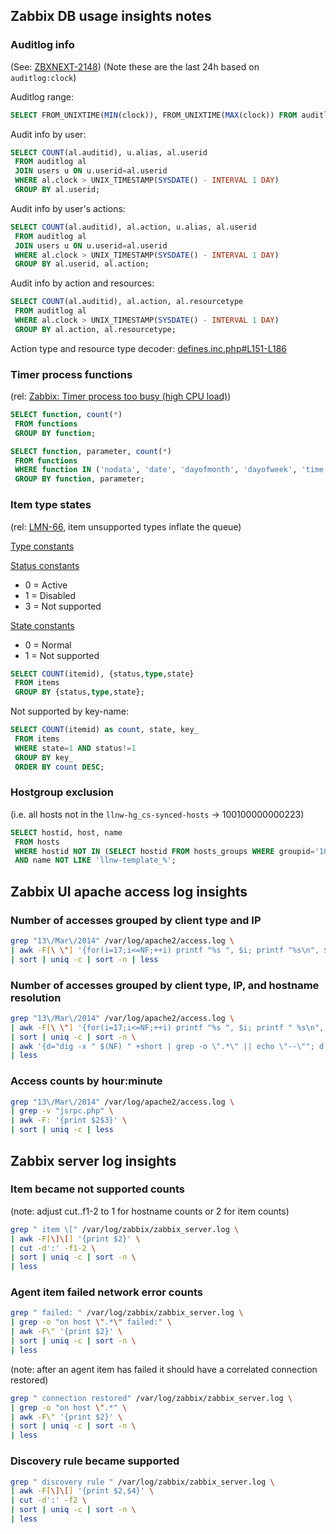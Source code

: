 ## Zabbix DB usage insights notes

### Auditlog info

(See: [ZBXNEXT-2148](https://support.zabbix.com/browse/ZBXNEXT-2148))
(Note these are the last 24h based on `auditlog:clock`)

Auditlog range:

```sql
SELECT FROM_UNIXTIME(MIN(clock)), FROM_UNIXTIME(MAX(clock)) FROM auditlog;
```


Audit info by user:

```sql
SELECT COUNT(al.auditid), u.alias, al.userid
 FROM auditlog al
 JOIN users u ON u.userid=al.userid
 WHERE al.clock > UNIX_TIMESTAMP(SYSDATE() - INTERVAL 1 DAY)
 GROUP BY al.userid;
```


Audit info by user's actions:

```sql
SELECT COUNT(al.auditid), al.action, u.alias, al.userid
 FROM auditlog al
 JOIN users u ON u.userid=al.userid
 WHERE al.clock > UNIX_TIMESTAMP(SYSDATE() - INTERVAL 1 DAY)
 GROUP BY al.userid, al.action;
```


Audit info by action and resources:

```sql
SELECT COUNT(al.auditid), al.action, al.resourcetype
 FROM auditlog al
 WHERE al.clock > UNIX_TIMESTAMP(SYSDATE() - INTERVAL 1 DAY)
 GROUP BY al.action, al.resourcetype;
```

Action type and resource type decoder: [defines.inc.php#L151-L186](https://github.llnw.net/Zabbix/svn.zabbix.com/blob/LLNW-UIAPI/frontends/php/include/defines.inc.php#L151-L186)


### Timer process functions

(rel: [Zabbix: Timer process too busy (high CPU load)](http://crypt47.blogspot.com/2012/12/zabbix-timer-process-too-busy-high-cpu.html))

```sql
SELECT function, count(*)
 FROM functions
 GROUP BY function;
```

```sql
SELECT function, parameter, count(*)
 FROM functions
 WHERE function IN ('nodata', 'date', 'dayofmonth', 'dayofweek', 'time', 'now')
 GROUP BY function, parameter;
```


### Item type states

(rel: [LMN-66](https://support.zabbix.com/browse/LMN-66), item unsupported types inflate the queue)

[Type constants](https://github.llnw.net/Zabbix/svn.zabbix.com/blob/2.2.2%2Bllnw.4/frontends/php/include/defines.inc.php#L318-L334)

[Status constants](https://github.llnw.net/Zabbix/svn.zabbix.com/blob/2.2.2%2Bllnw.4/frontends/php/include/defines.inc.php#L358-L360)

*  0 = Active
*  1 = Disabled
*  3 = Not supported

[State constants](https://github.llnw.net/Zabbix/svn.zabbix.com/blob/2.2.2%2Bllnw.4/frontends/php/include/defines.inc.php#L362-L363)

*  0 = Normal
*  1 = Not supported

```sql
SELECT COUNT(itemid), {status,type,state}
 FROM items
 GROUP BY {status,type,state};
```

Not supported by key-name:

```sql
SELECT COUNT(itemid) as count, state, key_
 FROM items
 WHERE state=1 AND status!=1
 GROUP BY key_
 ORDER BY count DESC;
```


### Hostgroup exclusion

(i.e. all hosts not in the `llnw-hg_cs-synced-hosts` -> 100100000000223)

```sql
SELECT hostid, host, name
 FROM hosts
 WHERE hostid NOT IN (SELECT hostid FROM hosts_groups WHERE groupid='100100000000223')
 AND name NOT LIKE 'llnw-template_%';
```


## Zabbix UI apache access log insights

### Number of accesses grouped by client type and IP

```sh
grep "13\/Mar\/2014" /var/log/apache2/access.log \
| awk -F[\ \"] '{for(i=17;i<=NF;++i) printf "%s ", $i; printf "%s\n", $1; }' \
| sort | uniq -c | sort -n | less
```

### Number of accesses grouped by client type, IP, and hostname resolution

```sh
grep "13\/Mar\/2014" /var/log/apache2/access.log \
| awk -F[\ \"] '{for(i=17;i<=NF;++i) printf "%s ", $i; printf " %s\n", $1;}' \
| sort | uniq -c | sort -n \
| awk '{d="dig -x " $(NF) " +short | grep -o \".*\" || echo \"--\""; d | getline z; close(d); printf "%s %s\n", $0, z;}' \
| less
```

### Access counts by hour:minute

```sh
grep "13\/Mar\/2014" /var/log/apache2/access.log \
| grep -v "jsrpc.php" \
| awk -F: '{print $2$3}' \
| sort | uniq -c | less
```


## Zabbix server log insights

### Item became not supported counts

(note: adjust cut..f1-2 to 1 for hostname counts or 2 for item counts)

```sh
grep " item \[" /var/log/zabbix/zabbix_server.log \
| awk -F[\]\[] '{print $2}' \
| cut -d':' -f1-2 \
| sort | uniq -c | sort -n \
| less
```

### Agent item failed network error counts

```sh
grep " failed: " /var/log/zabbix/zabbix_server.log \
| grep -o "on host \".*\" failed:" \
| awk -F\" '{print $2}' \
| sort | uniq -c | sort -n \
| less
```

(note: after an agent item has failed it should have a correlated connection restored)

```sh
grep " connection restored" /var/log/zabbix/zabbix_server.log \
| grep -o "on host \".*" \
| awk -F\" '{print $2}' \
| sort | uniq -c | sort -n \
| less
```

### Discovery rule became supported

```sh
grep " discovery rule " /var/log/zabbix/zabbix_server.log \
| awk -F[\]\[] '{print $2,$4}' \
| cut -d':' -f2 \
| sort | uniq -c | sort -n \
| less
```
